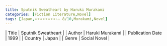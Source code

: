 ```yaml
---
title: Sputnik Sweatheart by Haruki Murakami
categories: [Fiction Literature,Novel]
tags: [Japan,⭐⭐⭐⭐⭐⭐⭐⭐☆☆ 8/10,Murakami,Novel]
---
```

        
| Title | Sputnik Sweatheart  |
| Author |  Haruki Murakami  |
| Publication Date | 1999   |
| Country | Japan |
| Genre | Social Novel  |
        